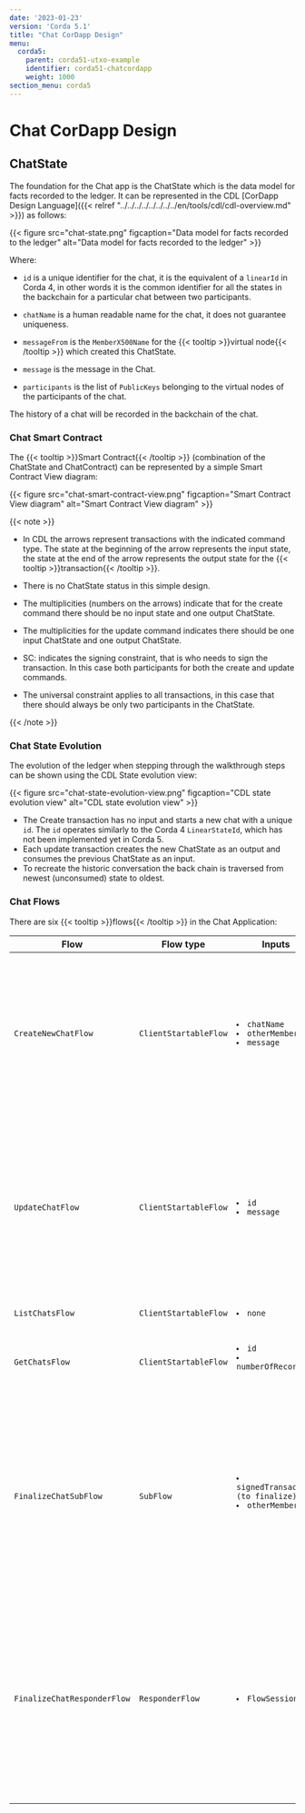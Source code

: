 ```yaml
---
date: '2023-01-23'
version: 'Corda 5.1'
title: "Chat CorDapp Design"
menu:
  corda5:
    parent: corda51-utxo-example
    identifier: corda51-chatcordapp
    weight: 1000
section_menu: corda5
---
```

# Chat CorDapp Design
## ChatState

The foundation for the Chat app is the ChatState which is the data model for facts recorded to the ledger. It can be represented in the CDL [CorDapp Design Language]({{< relref "../../../../../../../../en/tools/cdl/cdl-overview.md" >}}) as follows:

{{< figure src="chat-state.png" figcaption="Data model for facts recorded to the ledger" alt="Data model for facts recorded to the ledger" >}}

Where:

* `id` is a unique identifier for the chat, it is the equivalent of a `linearId` in Corda 4, in other words it is the common identifier for all the states in the backchain for a particular chat between two participants.

* `chatName` is a human readable name for the chat, it does not guarantee uniqueness.

* `messageFrom` is the `MemberX500Name` for the {{< tooltip >}}virtual node{{< /tooltip >}} which created this ChatState.

* `message` is the message in the Chat.

* `participants` is the list of `PublicKeys` belonging to the virtual nodes of the participants of the chat.

The history of a chat will be recorded in the backchain of the chat.

### Chat Smart Contract

The {{< tooltip >}}Smart Contract{{< /tooltip >}} (combination of the ChatState and ChatContract) can be represented by a simple Smart Contract View diagram:

{{< figure src="chat-smart-contract-view.png" figcaption="Smart Contract View diagram" alt="Smart Contract View diagram" >}}

 {{< note >}}

* In CDL the arrows represent transactions with the indicated command type. The state at the beginning of the arrow represents the input state, the state at the end of the arrow represents the output state for the {{< tooltip >}}transaction{{< /tooltip >}}.
* There is no ChatState status in this simple design.

* The multiplicities (numbers on the arrows) indicate that for the create command there should be no input state and one output ChatState.

* The multiplicities for the update command indicates there should be one input ChatState and one output ChatState.

* SC: indicates the signing constraint, that is who needs to sign the transaction. In this case both participants for both the create and update commands.

* The universal constraint applies to all transactions, in this case that there should always be only two  participants in the ChatState.

 {{< /note >}}

### Chat State Evolution

The evolution of the ledger when stepping through the walkthrough steps can be shown using the CDL State evolution view:

{{< figure src="chat-state-evolution-view.png" figcaption="CDL state evolution view" alt="CDL state evolution view" >}}

* The Create transaction has no input and starts a new chat with a unique `id`. The `id` operates similarly to the Corda 4  `LinearStateId`, which has not been implemented yet in Corda 5.
* Each update transaction creates the new ChatState as an output and consumes the previous ChatState as an input.
* To recreate the historic conversation the back chain is traversed from newest (unconsumed) state to oldest.

### Chat Flows

There are six {{< tooltip >}}flows{{< /tooltip >}} in the Chat Application:

<table>
<col style="width:20%">
<col style="width:15%">
<col style="width:15%">
<col style="width:50%">
<thead>
<tr>
<th>Flow</th>
<th>Flow type</th>
<th>Inputs</th>
<th>Action</th>
</tr>
</thead>
<tbody>
<tr>
<td><code>CreateNewChatFlow </code></td>
<td><code>ClientStartableFlow </code></td>
<td><code><li>chatName</li><li>otherMember</li><li>message</li></code></td>
<td> <li>Forms a draft transaction using the transaction builder, which creates a new ChatState with the details provided.</li> <li> Signs the draft transaction with the virtual nodes first {{< tooltip >}}ledger key{{< /tooltip >}}.</li><li> Calls <code>FinalizeChatSubFlow</code> which finalizes the transaction.</li></td>
</tr>
<tr>
<td><code>UpdateChatFlow </code></td>
<td><code>ClientStartableFlow </code></td>
<td><code> <li>id</li><li>message</li> </code></td>
<td> <li>Locates the last message in the backchain for the given <code>id</code>.</li><li> Creates a draft transaction which consumes the last message in the chain and creates a new ChatState with the latest message.</li> <li>Signs the draft transaction with the virtual nodes first Ledger Key.</li><li> Calls <code>FinalizeChatSubFlow</code> which finalises the transaction.</li></td>
</tr>
<tr>
<td><code>ListChatsFlow </code></a></td>
<td><code>ClientStartableFlow </code></td>
<td><code><li>none</li></code></td>
<td><li>Finds and lists unconsumed states.</li></td>
</tr>
<tr>
<td><code>GetChatsFlow </code></td>
<td><code>ClientStartableFlow </code></td>
<td><code><li>id</li><li>numberOfRecords</li> </code></td>
<td><li>Reads the backchain to a depth of <code>numberOfRecords</code> for a given <code>id</code>.</li><li> Returns the list of messages together with who sent them.</li></td>
</tr>
<tr>
<td><code>FinalizeChatSubFlow</code></td>
<td><code>SubFlow </code></td>
<td><code><li>signedTransaction (to finalize)</li><li>otherMember</li> </code></td>
<td><li>The common subflow used by both <code>CreateNewChatFlow</code> and <code>UpdateChatFlow</code>.</li><li> This removes the need to duplicate the responder code.<li> Sets up a session with the <code>FinalizeChatResponderFlow</code> and calls the <code>finalize()</code> function that collects required signatures, notarizes the transaction, and stores the finalized transaction to the respective vaults.</li></td>
</tr>
<tr>
<td><code>FinalizeChatResponderFlow</code></td>
<td><code>ResponderFlow</code></td>
<td><code><li>FlowSession</li></code></td>
<td><li>The <code>FinalizeChatResponderFlow</code> is initiated by the <code>FinalizeChatSubFlow</code>. It runs the <code>receiveFinality()</code> function which performs the responder side of the <code>finality()</code> function. <code>ReceiveFinality()</code> takes a Lambda verifier which runs validations on the transactions.</li><li> The validator checks for banned words and checks that the message comes from the same party as the <code>messageFrom</code> field.</li></td>
</tr>
</tbody>
</table>


